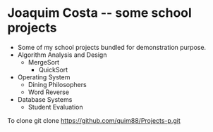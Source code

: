 Joaquim Costa -- some school projects
==========

* Some of my school projects bundled for demonstration purpose.
* Algorithm Analysis and Design
  - MergeSort
	- QuickSort
* Operating System
	- Dining Philosophers
	- Word Reverse 
* Database Systems
	- Student Evaluation



To clone 
git clone https://github.com/quim88/Projects-p.git
